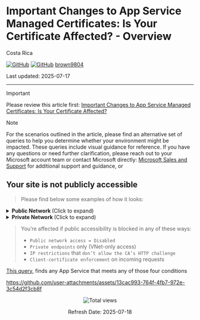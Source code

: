 # Important Changes to App Service Managed Certificates: Is Your Certificate Affected? - Overview 


Costa Rica

[![GitHub](https://badgen.net/badge/icon/github?icon=github&label)](https://github.com)
[![GitHub](https://img.shields.io/badge/--181717?logo=github&logoColor=ffffff)](https://github.com/)
[brown9804](https://github.com/brown9804)

Last updated: 2025-07-17

----------

> [!IMPORTANT]
> Please review this article first: [Important Changes to App Service Managed Certificates: Is Your Certificate Affected?](https://techcommunity.microsoft.com/blog/appsonazureblog/important-changes-to-app-service-managed-certificates-is-your-certificate-affect/4435193)

> [!NOTE]
> For the scenarios outlined in the article, please find an alternative set of queries to help you determine whether your environment might be impacted. These queries include visual guidance for reference.
> If you have any questions or need further clarification, please reach out to your Microsoft account team or contact Microsoft directly: [Microsoft Sales and Support](https://support.microsoft.com/contactus?ContactUsExperienceEntryPointAssetId=S.HP.SMC-HOME) for additional support and guidance, or

## Your site is not publicly accessible

> Please find below some examples of how it looks:

<details>
<summary><b> Public Network </b> (Click to expand)</summary>

<img width="700" alt="image" src="https://github.com/user-attachments/assets/b81befa9-a84b-40fc-9268-23bce1da7b5e" /> 
 
<img width="700" alt="image" src="https://github.com/user-attachments/assets/4b6c7b74-7dd7-4877-b340-e800ae675a48" />

</details>

<details>
<summary><b> Private Network </b> (Click to expand)</summary>

<img width="700" alt="image" src="https://github.com/user-attachments/assets/ac55c945-1b01-4687-a417-29bb87a19508" /> 
 
<img width="700" alt="image" src="https://github.com/user-attachments/assets/477e8b23-c43f-425e-a3ef-93a46bad37a7" />

<img width="700" height="962" alt="image" src="https://github.com/user-attachments/assets/aaf516b2-a081-4a84-a13c-bd5b3fc47b60" />

</details>

> You’re affected if public accessibility is blocked in any of these ways:
> - `Public network access = Disabled`
> - `Private endpoints` only (VNet-only access)
> - `IP restrictions` that `don’t allow the CA’s HTTP challenge`
> - `Client-certificate enforcement` on incoming requests

[This query](./query-how_to_know_if_your_site_is_not_publicly_accessible.kql), finds any App Service that meets any of those four conditions

https://github.com/user-attachments/assets/13cac993-764f-4fb7-972e-3c54d2f3cb8f

<!-- START BADGE -->
<div align="center">
  <img src="https://img.shields.io/badge/Total%20views-393-limegreen" alt="Total views">
  <p>Refresh Date: 2025-07-18</p>
</div>
<!-- END BADGE -->
